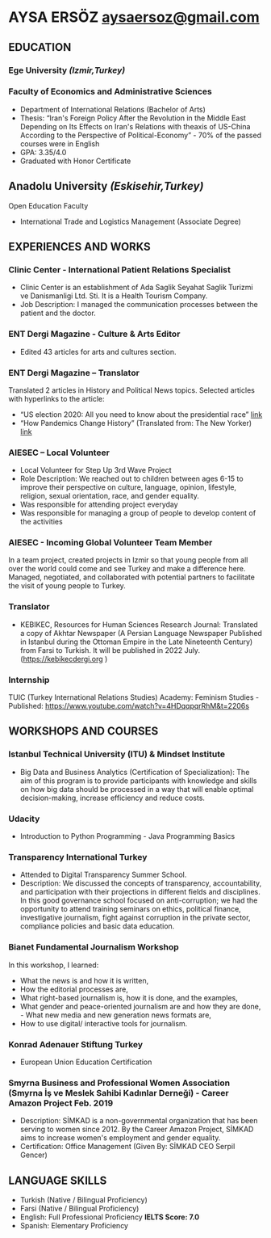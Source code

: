 # AYSA ERSÖZ       aysaersoz@gmail.com
## EDUCATION
### Ege University      _(Izmir,Turkey)_
### Faculty of Economics and Administrative Sciences
- Department of International Relations (Bachelor of Arts)
- Thesis: “Iran's Foreign Policy After the Revolution in the Middle East Depending on Its Effects on Iran's Relations with theaxis of US-China According to the Perspective of Political-Economy” - 70% of the passed courses were in English
- GPA: 3.35/4.0
- Graduated with Honor Certificate
## Anadolu University _(Eskisehir,Turkey)_
Open Education Faculty
- International Trade and Logistics Management (Associate Degree)
## EXPERIENCES AND WORKS
### Clinic Center - International Patient Relations Specialist
- Clinic Center is an establishment of Ada Saglik Seyahat Saglik Turizmi ve Danismanligi Ltd. Sti. It is a Health Tourism Company.
- Job Description: I managed the communication processes between the patient and the doctor. 
### ENT Dergi Magazine - Culture & Arts Editor
- Edited 43 articles for arts and cultures section.
### ENT Dergi Magazine – Translator
Translated 2 articles in History and Political News topics.
Selected articles with hyperlinks to the article:
- “US election 2020: All you need to know about the presidential race” [link](https://entdergi.com/2020-amerika-secimleri-baskanlik-yarisi-hakkinda-bilmeniz-gereken-her-sey/)
- “How Pandemics Change History” (Translated from: The New Yorker) [link](https://entdergi.com/pandemiler-tarihi-nasil-degistirir/)
### AIESEC – Local Volunteer
- Local Volunteer for Step Up 3rd Wave Project 
- Role Description: We reached out to children between ages 6-15 to improve their perspective on culture, language, opinion, lifestyle, religion, sexual orientation, race, and gender equality.
- Was responsible for attending project everyday
- Was responsible for managing a group of people to develop content of the activities
### AIESEC - Incoming Global Volunteer Team Member
In a team project, created projects in Izmir so that young people from all over the world could come and see Turkey and make a difference here.
Managed, negotiated, and collaborated with potential partners to facilitate the visit of young people to Turkey.
### Translator
- KEBIKEC, Resources for Human Sciences Research Journal: Translated a copy of Akhtar Newspaper (A Persian Language Newspaper Published in Istanbul during the Ottoman Empire in the Late Nineteenth Century) from Farsi to Turkish. It will be published in 2022 July. (https://kebikecdergi.org )
### Internship
TUIC (Turkey International Relations Studies) Academy: Feminism Studies - Published: https://www.youtube.com/watch?v=4HDqqpqrRhM&t=2206s
## WORKSHOPS AND COURSES
### Istanbul Technical University (ITU) & Mindset Institute
- Big Data and Business Analytics (Certification of Specialization): The aim of this program is to provide participants with knowledge and skills on how big data should be processed in a way that will enable optimal decision-making, increase efficiency and reduce costs.
### Udacity
- Introduction to Python Programming - Java Programming Basics
### Transparency International Turkey
- Attended to Digital Transparency Summer School.
- Description: We discussed the concepts of transparency, accountability, and participation with their projections in
different fields and disciplines. In this good governance school focused on anti-corruption; we had the opportunity to attend training seminars on ethics, political finance, investigative journalism, fight against corruption in the private sector, compliance policies and basic data education.
### Bianet Fundamental Journalism Workshop
In this workshop, I learned:
- What the news is and how it is written,
- How the editorial processes are,
- What right-based journalism is, how it is done, and the examples,
- What gender and peace-oriented journalism are and how they are done, - What new media and new generation news formats are,
- How to use digital/ interactive tools for journalism.
### Konrad Adenauer Stiftung Turkey
- European Union Education Certification
### Smyrna Business and Professional Women Association (Smyrna İş ve Meslek Sahibi Kadınlar Derneği) - Career Amazon Project Feb. 2019
- Description: SİMKAD is a non-governmental organization that has been serving to women since 2012. By the Career Amazon Project, SİMKAD aims to increase women's employment and gender equality.
- Certification: Office Management (Given By: SİMKAD CEO Serpil Gencer) 
## LANGUAGE SKILLS
- Turkish (Native / Bilingual Proficiency)
- Farsi (Native / Bilingual Proficiency)
- English: Full Professional Proficiency **IELTS Score: 7.0** 
- Spanish: Elementary Proficiency
